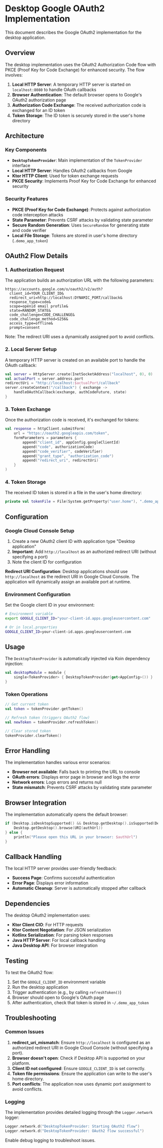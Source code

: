 # Desktop Google OAuth2 Implementation

This document describes the Google OAuth2 implementation for the desktop application.

## Overview

The desktop implementation uses the OAuth2 Authorization Code flow with PKCE (Proof Key for Code Exchange) for enhanced security. The flow involves:

1. **Local HTTP Server**: A temporary HTTP server is started on `localhost:8080` to handle OAuth callbacks
2. **Browser Authentication**: The default browser opens to Google's OAuth2 authorization page
3. **Authorization Code Exchange**: The received authorization code is exchanged for an ID token
4. **Token Storage**: The ID token is securely stored in the user's home directory

## Architecture

### Key Components

- **`DesktopTokenProvider`**: Main implementation of the `TokenProvider` interface
- **Local HTTP Server**: Handles OAuth2 callbacks from Google
- **Ktor HTTP Client**: Used for token exchange requests
- **PKCE Security**: Implements Proof Key for Code Exchange for enhanced security

### Security Features

- **PKCE (Proof Key for Code Exchange)**: Protects against authorization code interception attacks
- **State Parameter**: Prevents CSRF attacks by validating state parameter
- **Secure Random Generation**: Uses `SecureRandom` for generating state and code verifier
- **Local File Storage**: Tokens are stored in user's home directory (`.demo_app_token`)

## OAuth2 Flow Details

### 1. Authorization Request

The application builds an authorization URL with the following parameters:

```
https://accounts.google.com/o/oauth2/v2/auth?
  client_id=YOUR_CLIENT_ID&
  redirect_uri=http://localhost:DYNAMIC_PORT/callback&
  response_type=code&
  scope=openid email profile&
  state=RANDOM_STATE&
  code_challenge=CODE_CHALLENGE&
  code_challenge_method=S256&
  access_type=offline&
  prompt=consent
```

Note: The redirect URI uses a dynamically assigned port to avoid conflicts.

### 2. Local Server Setup

A temporary HTTP server is created on an available port to handle the OAuth callback:

```kotlin
val server = HttpServer.create(InetSocketAddress("localhost", 0), 0)
val actualPort = server.address.port
redirectUri = "http://localhost:$actualPort/callback"
server.createContext("/callback") { exchange ->
    handleOAuthCallback(exchange, authCodeFuture, state)
}
```

### 3. Token Exchange

Once the authorization code is received, it's exchanged for tokens:

```kotlin
val response = httpClient.submitForm(
    url = "https://oauth2.googleapis.com/token",
    formParameters = parameters {
        append("client_id", appConfig.googleClientId)
        append("code", authorizationCode)
        append("code_verifier", codeVerifier)
        append("grant_type", "authorization_code")
        append("redirect_uri", redirectUri)
    }
)
```

### 4. Token Storage

The received ID token is stored in a file in the user's home directory:

```kotlin
private val tokenFile = File(System.getProperty("user.home"), ".demo_app_token")
```

## Configuration

### Google Cloud Console Setup

1. Create a new OAuth2 client ID with application type "Desktop application"
2. **Important**: Add `http://localhost` as an authorized redirect URI (without specifying a port)
3. Note the client ID for configuration

**Redirect URI Configuration**: Desktop applications should use `http://localhost` as the redirect URI in Google Cloud Console. The application will dynamically assign an available port at runtime.

### Environment Configuration

Set the Google client ID in your environment:

```bash
# Environment variable
export GOOGLE_CLIENT_ID="your-client-id.apps.googleusercontent.com"

# Or in local.properties
GOOGLE_CLIENT_ID=your-client-id.apps.googleusercontent.com
```

## Usage

The `DesktopTokenProvider` is automatically injected via Koin dependency injection:

```kotlin
val desktopModule = module {
    single<TokenProvider> { DesktopTokenProvider(get<AppConfig>()) }
}
```

### Token Operations

```kotlin
// Get current token
val token = tokenProvider.getToken()

// Refresh token (triggers OAuth2 flow)
val newToken = tokenProvider.refreshToken()

// Clear stored token
tokenProvider.clearToken()
```

## Error Handling

The implementation handles various error scenarios:

- **Browser not available**: Falls back to printing the URL to console
- **OAuth errors**: Displays error page in browser and logs the error
- **Network errors**: Logs errors and returns null
- **State mismatch**: Prevents CSRF attacks by validating state parameter

## Browser Integration

The implementation automatically opens the default browser:

```kotlin
if (Desktop.isDesktopSupported() && Desktop.getDesktop().isSupported(Desktop.Action.BROWSE)) {
    Desktop.getDesktop().browse(URI(authUrl))
} else {
    println("Please open this URL in your browser: $authUrl")
}
```

## Callback Handling

The local HTTP server provides user-friendly feedback:

- **Success Page**: Confirms successful authentication
- **Error Page**: Displays error information
- **Automatic Cleanup**: Server is automatically stopped after callback

## Dependencies

The desktop OAuth2 implementation uses:

- **Ktor Client CIO**: For HTTP requests
- **Ktor Content Negotiation**: For JSON serialization
- **Kotlinx Serialization**: For parsing token responses
- **Java HTTP Server**: For local callback handling
- **Java Desktop API**: For browser integration

## Testing

To test the OAuth2 flow:

1. Set the `GOOGLE_CLIENT_ID` environment variable
2. Run the desktop application
3. Trigger authentication (e.g., by calling `refreshToken()`)
4. Browser should open to Google's OAuth page
5. After authentication, check that token is stored in `~/.demo_app_token`

## Troubleshooting

### Common Issues

1. **redirect_uri_mismatch**: Ensure `http://localhost` is configured as an authorized redirect URI in Google Cloud Console (without specifying a port).
2. **Browser doesn't open**: Check if Desktop API is supported on your platform.
3. **Client ID not configured**: Ensure `GOOGLE_CLIENT_ID` is set correctly.
4. **Token file permissions**: Ensure the application can write to the user's home directory.
5. **Port conflicts**: The application now uses dynamic port assignment to avoid conflicts.

### Logging

The implementation provides detailed logging through the `Logger.network` logger:

```kotlin
Logger.network.d("DesktopTokenProvider: Starting OAuth2 flow")
Logger.network.d("DesktopTokenProvider: OAuth2 flow successful")
```

Enable debug logging to troubleshoot issues.